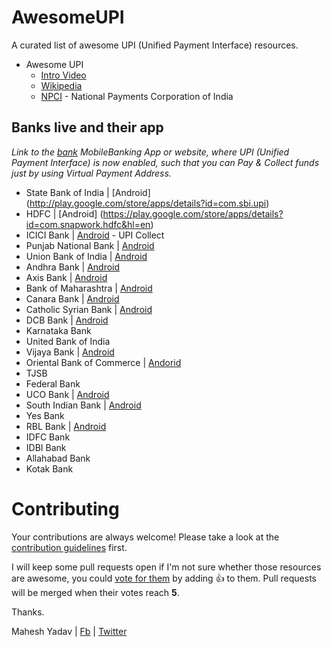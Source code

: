 # AwesomeUPI
A curated list of awesome UPI (Unified Payment Interface) resources.

- Awesome UPI
  - [Intro Video](https://www.youtube.com/watch?v=JwZWDE3-qQM)
  - [Wikipedia](https://en.wikipedia.org/wiki/Unified_Payments_Interface)
  - [NPCI](http://www.npci.org.in/UPI_Background.aspx) - National Payments Corporation of India
  
## Banks live and their app

*Link to the [bank](http://www.npci.org.in/UPI_Livemembers.aspx)  MobileBanking App or website, where UPI (Unified Payment Interface) is now enabled, such that you can Pay & Collect funds just by using Virtual Payment Address.* 

* State Bank of India | [Android] (http://play.google.com/store/apps/details?id=com.sbi.upi)
* HDFC | [Android] (https://play.google.com/store/apps/details?id=com.snapwork.hdfc&hl=en)
* ICICI Bank | [Android](https://play.google.com/store/apps/details?id=com.icici.eazypaycollect) - UPI Collect
* Punjab National Bank | [Android](https://play.google.com/store/apps/details?id=com.fss.pnbpsp)
* Union Bank of India | [Android](https://play.google.com/store/apps/details?id=com.fss.ubipsp)
* Andhra Bank | [Android](https://play.google.com/store/apps/details?id=com.olive.andhra.upi)
* Axis Bank | [Android](https://play.google.com/store/apps/details?id=com.upi.axispay)
* Bank of Maharashtra | [Android](https://play.google.com/store/apps/details?id=com.infrasofttech.mahaupi)
* Canara Bank | [Android](https://play.google.com/store/apps/details?id=upi.npst.com.upicanara)
* Catholic Syrian Bank | [Android](https://play.google.com/store/apps/details?id=com.lcode.csbupi)
* DCB Bank | [Android](https://play.google.com/store/apps/details?id=com.olive.dcb.upi)
* Karnataka Bank
* United Bank of India
* Vijaya Bank | [Android](https://play.google.com/store/apps/details?id=com.fss.vijayapsp)
* Oriental Bank of Commerce | [Andorid](https://play.google.com/store/apps/details?id=com.mgs.obcbank)
* TJSB
* Federal Bank
* UCO Bank | [Android](https://play.google.com/store/apps/details?id=com.lcode.ucoupi)
* South Indian Bank | [Android](https://play.google.com/store/apps/details?id=com.paymate.sib)
* Yes Bank
* RBL Bank | [Android](https://play.google.com/store/apps/details?id=com.rblbank.mobank)
* IDFC Bank
* IDBI Bank
* Allahabad Bank
* Kotak Bank

# Contributing

Your contributions are always welcome! Please take a look at the [contribution guidelines](https://github.com/fostinno/AwesomeUPI/blob/master/CONTRIBUTING.md) first.

I will keep some pull requests open if I'm not sure whether those resources are awesome, you could [vote for them](https://github.com/fostinno/AwesomeUPI/pulls) by adding :+1: to them. Pull requests will be merged when their votes reach **5**.

Thanks.

Mahesh Yadav | [Fb](http://facebook.com/maheshkumaryadav)  |  [Twitter](http://twitter.com/maheshyadav)
